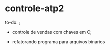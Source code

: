 # controle-atp2
to-do: ;
- controle de vendas com chaves em C;

- refatorando programa para arquivos binarios
